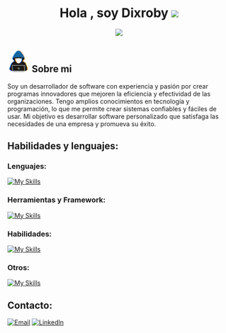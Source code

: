<h1 align="center"><b>Hola , soy Dixroby </b><img src="https://media.giphy.com/media/hvRJCLFzcasrR4ia7z/giphy.gif" width="35"></h1>
<!--  -->
<p align="center">
  <a href="https://github.com/DenverCoder1/readme-typing-svg"><img src="https://readme-typing-svg.herokuapp.com?font=Time+New+Roman&color=cyan&size=25&center=true&vCenter=true&width=600&height=100&lines=Soy+Desarrollador+De+Software+..&hearts;++;Programador+de+.NET;Me+gusta+la+Inteligencia+Artificial;La+vision+por+computadora"></a>
</p>

## <picture><img src = "https://github.com/0xAbdulKhalid/0xAbdulKhalid/raw/main/assets/mdImages/about_me.gif" width = 50px></picture> **Sobre mi**

Soy un desarrollador de software con experiencia y pasión por crear programas innovadores que mejoren la eficiencia y efectividad de las organizaciones. Tengo amplios conocimientos en tecnología y programación, lo que me permite crear sistemas confiables y fáciles de usar. Mi objetivo es desarrollar software personalizado que satisfaga las necesidades de una empresa y promueva su éxito.


## Habilidades y lenguajes:

### Lenguajes:
[![My Skills](https://skillicons.dev/icons?i=cs,js,py&perline=4)](https://skillicons.dev)



### Herramientas y Framework:
[![My Skills](https://skillicons.dev/icons?i=dotnet,visualstudio,vscode,aws,react,angular,docker&perline=9)](https://skillicons.dev)

### Habilidades:
[![My Skills](https://skillicons.dev/icons?i=git,github,gitlab,linux&perline=9)](https://skillicons.dev)


### Otros:
[![My Skills](https://skillicons.dev/icons?i=figma&perline=6)](https://skillicons.dev)

## Contacto:
<a href="mailto:alestilodefe@gmail.com"><img alt="Email" src="https://img.shields.io/badge/alestilodefe@gmail.com-blue?style=flat-square&logo=gmail"></a>
<a href="https://twitter.com/dixroby"><img alt="LinkedIn" src="https://img.shields.io/twitter/follow/dixroby"></a>
